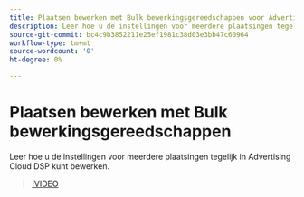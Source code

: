 ```yaml
---
title: Plaatsen bewerken met Bulk bewerkingsgereedschappen voor Advertising Cloud DSP
description: Leer hoe u de instellingen voor meerdere plaatsingen tegelijk kunt bewerken.
source-git-commit: bc4c9b3852211e25ef1981c38d03e3bb47c60964
workflow-type: tm+mt
source-wordcount: '0'
ht-degree: 0%

---
```


# Plaatsen bewerken met Bulk bewerkingsgereedschappen

Leer hoe u de instellingen voor meerdere plaatsingen tegelijk in Advertising Cloud DSP kunt bewerken.

>[!VIDEO](https://video.tv.adobe.com/v/339205)
